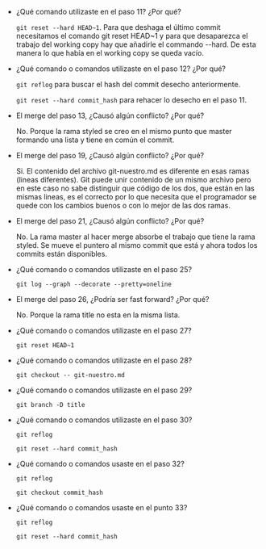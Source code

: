 - ¿Qué comando utilizaste en el paso 11? ¿Por qué?

	`git reset --hard HEAD~1`. Para que deshaga el último commit necesitamos el comando git reset HEAD~1 y para que desaparezca el trabajo del working copy hay que añadirle el commando --hard.
	De esta manera lo que había en el working copy se queda vacío.

- ¿Qué comando o comandos utilizaste en el paso 12? ¿Por qué?

	`git reflog` para buscar el hash del commit desecho anteriormente.

	`git reset --hard commit_hash` para rehacer lo desecho en el paso 11.

- El merge del paso 13, ¿Causó algún conflicto? ¿Por qué?

	No. Porque la rama styled se creo en el mismo punto que master formando una lista y tiene en común el commit.

- El merge del paso 19, ¿Causó algún conflicto? ¿Por qué?

	Si. El contenido del archivo git-nuestro.md es diferente en esas ramas (lineas diferentes). Git puede unir contenido de un mismo archivo pero en este caso no sabe distinguir que código de los dos, que están en las mismas lineas, es el correcto por lo que necesita que el programador se quede con los cambios buenos o con lo mejor de las dos ramas.

- El merge del paso 21, ¿Causó algún conflicto? ¿Por qué?

	No. La rama master al hacer merge absorbe el trabajo que tiene la rama styled. Se mueve el puntero al mismo commit que está y ahora todos los commits están disponibles.

- ¿Qué comando o comandos utilizaste en el paso 25?

	`git log --graph --decorate --pretty=oneline`
	
- El merge del paso 26, ¿Podría ser fast forward? ¿Por qué?

	No. Porque la rama title no esta en la misma lista.

- ¿Qué comando o comandos utilizaste en el paso 27?

	`git reset HEAD~1`

- ¿Qué comando o comandos utilizaste en el paso 28?

	`git checkout -- git-nuestro.md`

- ¿Qué comando o comandos utilizaste en el paso 29?

	`git branch -D title`

- ¿Qué comando o comandos utilizaste en el paso 30?

	`git reflog`

	`git reset --hard commit_hash` 


- ¿Qué comando o comandos usaste en el paso 32?

	`git reflog`

	`git checkout commit_hash`

- ¿Qué comando o comandos usaste en el punto 33?

	`git reflog`

	`git reset --hard commit_hash`
